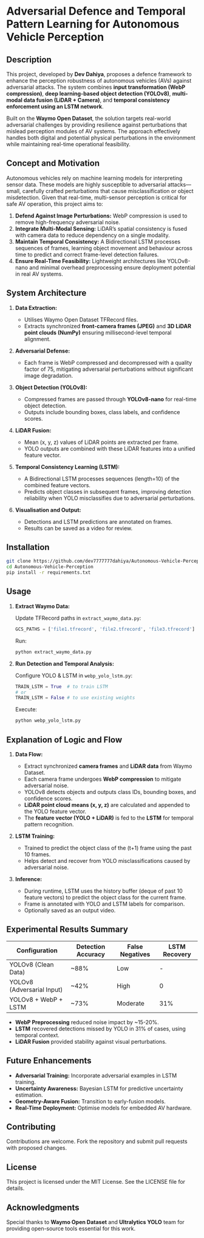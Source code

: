 # Adversarial Defence and Temporal Pattern Learning for Autonomous Vehicle Perception

## Description

This project, developed by **Dev Dahiya**, proposes a defence framework to enhance the perception robustness of autonomous vehicles (AVs) against adversarial attacks. The system combines **input transformation (WebP compression)**, **deep learning-based object detection (YOLOv8)**, **multi-modal data fusion (LiDAR + Camera)**, and **temporal consistency enforcement using an LSTM network**.

Built on the **Waymo Open Dataset**, the solution targets real-world adversarial challenges by providing resilience against perturbations that mislead perception modules of AV systems. The approach effectively handles both digital and potential physical perturbations in the environment while maintaining real-time operational feasibility.


## Concept and Motivation

Autonomous vehicles rely on machine learning models for interpreting sensor data. These models are highly susceptible to adversarial attacks—small, carefully crafted perturbations that cause misclassification or object misdetection. Given that real-time, multi-sensor perception is critical for safe AV operation, this project aims to:

1. **Defend Against Image Perturbations:** WebP compression is used to remove high-frequency adversarial noise.
2. **Integrate Multi-Modal Sensing:** LiDAR’s spatial consistency is fused with camera data to reduce dependency on a single modality.
3. **Maintain Temporal Consistency:** A Bidirectional LSTM processes sequences of frames, learning object movement and behaviour across time to predict and correct frame-level detection failures.
4. **Ensure Real-Time Feasibility:** Lightweight architectures like YOLOv8-nano and minimal overhead preprocessing ensure deployment potential in real AV systems.


## System Architecture

1. **Data Extraction:**

   * Utilises Waymo Open Dataset TFRecord files.
   * Extracts synchronized **front-camera frames (JPEG)** and **3D LiDAR point clouds (NumPy)** ensuring millisecond-level temporal alignment.

2. **Adversarial Defense:**

   * Each frame is WebP compressed and decompressed with a quality factor of 75, mitigating adversarial perturbations without significant image degradation.

3. **Object Detection (YOLOv8):**

   * Compressed frames are passed through **YOLOv8-nano** for real-time object detection.
   * Outputs include bounding boxes, class labels, and confidence scores.

4. **LiDAR Fusion:**

   * Mean (x, y, z) values of LiDAR points are extracted per frame.
   * YOLO outputs are combined with these LiDAR features into a unified feature vector.

5. **Temporal Consistency Learning (LSTM):**

   * A Bidirectional LSTM processes sequences (length=10) of the combined feature vectors.
   * Predicts object classes in subsequent frames, improving detection reliability when YOLO misclassifies due to adversarial perturbations.

6. **Visualisation and Output:**

   * Detections and LSTM predictions are annotated on frames.
   * Results can be saved as a video for review.

## Installation

```bash
git clone https://github.com/dev7777777dahiya/Autonomous-Vehicle-Perception.git
cd Autonomous-Vehicle-Perception
pip install -r requirements.txt
```

## Usage

1. **Extract Waymo Data:**

   Update TFRecord paths in `extract_waymo_data.py`:

   ```python
   GCS_PATHS = ['file1.tfrecord', 'file2.tfrecord', 'file3.tfrecord']
   ```

   Run:

   ```bash
   python extract_waymo_data.py
   ```

2. **Run Detection and Temporal Analysis:**

   Configure YOLO & LSTM in `webp_yolo_lstm.py`:

   ```python
   TRAIN_LSTM = True  # to train LSTM
   # or
   TRAIN_LSTM = False # to use existing weights
   ```

   Execute:

   ```bash
   python webp_yolo_lstm.py
   ```

## Explanation of Logic and Flow

1. **Data Flow:**

   * Extract synchronized **camera frames** and **LiDAR data** from Waymo Dataset.
   * Each camera frame undergoes **WebP compression** to mitigate adversarial noise.
   * YOLOv8 detects objects and outputs class IDs, bounding boxes, and confidence scores.
   * **LiDAR point cloud means (x, y, z)** are calculated and appended to the YOLO feature vector.
   * The **feature vector (YOLO + LiDAR)** is fed to the **LSTM** for temporal pattern recognition.

2. **LSTM Training:**

   * Trained to predict the object class of the (t+1) frame using the past 10 frames.
   * Helps detect and recover from YOLO misclassifications caused by adversarial noise.

3. **Inference:**

   * During runtime, LSTM uses the history buffer (deque of past 10 feature vectors) to predict the object class for the current frame.
   * Frame is annotated with YOLO and LSTM labels for comparison.
   * Optionally saved as an output video.

## Experimental Results Summary

| Configuration              | Detection Accuracy | False Negatives | LSTM Recovery |
| -------------------------- | ------------------ | --------------- | ------------- |
| YOLOv8 (Clean Data)        | \~88%              | Low             | -             |
| YOLOv8 (Adversarial Input) | \~42%              | High            | 0             |
| YOLOv8 + WebP + LSTM       | \~73%              | Moderate        | 31%           |

* **WebP Preprocessing** reduced noise impact by \~15-20%.
* **LSTM** recovered detections missed by YOLO in 31% of cases, using temporal context.
* **LiDAR Fusion** provided stability against visual perturbations.

## Future Enhancements

* **Adversarial Training:** Incorporate adversarial examples in LSTM training.
* **Uncertainty Awareness:** Bayesian LSTM for predictive uncertainty estimation.
* **Geometry-Aware Fusion:** Transition to early-fusion models.
* **Real-Time Deployment:** Optimise models for embedded AV hardware.

## Contributing

Contributions are welcome. Fork the repository and submit pull requests with proposed changes.

## License

This project is licensed under the MIT License. See the LICENSE file for details.

## Acknowledgments

Special thanks to **Waymo Open Dataset** and **Ultralytics YOLO** team for providing open-source tools essential for this work.

